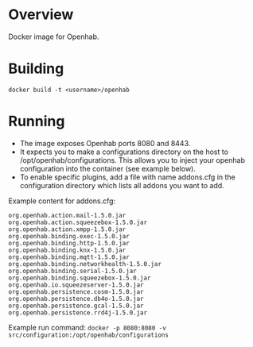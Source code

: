 Overview
========

Docker image for Openhab.

Building
========

```docker build -t <username>/openhab```

Running
=======

* The image exposes Openhab ports 8080 and 8443.
* It expects you to make a configurations directory on the host to /opt/openhab/configurations.  This allows you to inject your openhab configuration into the container (see example below).
* To enable specific plugins, add a file with name addons.cfg in the configuration directory which lists all addons you want to add.

Example content for addons.cfg:
```
org.openhab.action.mail-1.5.0.jar
org.openhab.action.squeezebox-1.5.0.jar
org.openhab.action.xmpp-1.5.0.jar
org.openhab.binding.exec-1.5.0.jar
org.openhab.binding.http-1.5.0.jar
org.openhab.binding.knx-1.5.0.jar
org.openhab.binding.mqtt-1.5.0.jar
org.openhab.binding.networkhealth-1.5.0.jar
org.openhab.binding.serial-1.5.0.jar
org.openhab.binding.squeezebox-1.5.0.jar
org.openhab.io.squeezeserver-1.5.0.jar
org.openhab.persistence.cosm-1.5.0.jar
org.openhab.persistence.db4o-1.5.0.jar
org.openhab.persistence.gcal-1.5.0.jar
org.openhab.persistence.rrd4j-1.5.0.jar
```

Example run command:
```docker -p 8080:8080 -v src/configuration:/opt/openhab/configurations```
